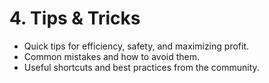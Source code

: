 # 4. Tips & Tricks

- Quick tips for efficiency, safety, and maximizing profit.
- Common mistakes and how to avoid them.
- Useful shortcuts and best practices from the community.
